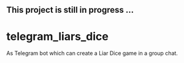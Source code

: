 ## This project is still in progress ...

# telegram_liars_dice

As Telegram bot which can create a Liar Dice game in a group chat.